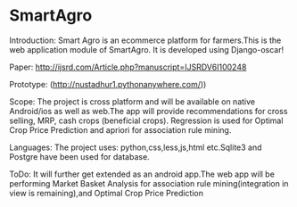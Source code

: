 # SmartAgro

Introduction:
  Smart Agro is an ecommerce platform for farmers.This is the web application module of SmartAgro.
  It is developed using Django-oscar!

Paper:
  http://ijsrd.com/Article.php?manuscript=IJSRDV6I100248

Prototype:
  (http://nustadhur1.pythonanywhere.com/))

Scope:
  The project is cross platform and will be available on native Android/ios as well as web.The app will provide recommendations for cross   selling, MRP, cash crops (beneficial crops). Regression is used for Optimal Crop Price Prediction and apriori for association rule mining.

Languages:
  The project uses: python,css,less,js,html etc.Sqlite3 and Postgre have been used for database.

ToDo:
  It will further get extended as an android app.The web app will be performing Market Basket Analysis for association rule  mining(integration in view is remaining),and Optimal Crop Price Prediction

